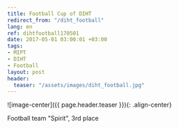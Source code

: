 ```yaml
---
title: Football Cup of DIHT
redirect_from: "/diht_football"
lang: en
ref: dihtfootball170501
date: 2017-05-01 03:00:01 +03:00
tags:
- MIPT
- DIHT
- Football
layout: post
header:
  teaser: "/assets/images/diht_football.jpg"
---
```


![image-center]({{ page.header.teaser }}){: .align-center}

Football team "Spirit", 3rd place
